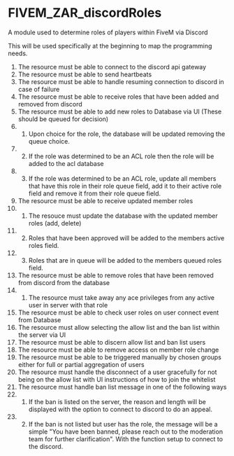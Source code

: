 # FIVEM_ZAR_discordRoles
A module used to determine roles of players within FiveM via Discord

This will be used specifically at the beginning to map the programming needs.

1. The resource must be able to connect to the discord api gateway
2. The resource must be able to send heartbeats
3. The resource must be able to handle resuming connection to discord in case of failure
4. The resource must be able to receive roles that have been added and removed from discord
5. The resource must be able to add new roles to Database via UI (These should be queued for decision)
5. 1. Upon choice for the role, the database will be updated removing the queue choice.
5. 2. If the role was determined to be an ACL role then the role will be added to the acl database
5. 3. If the role was determined to be an ACL role, update all members that have this role in their role queue field, add it to their active role field and remove it from their role queue field.
6. The resource must be able to receive updated member roles 
6. 1. The resouce must update the database with the updated member roles (add, delete)
6. 2. Roles that have been approved will be added to the members active roles field.
6. 3. Roles that are in queue will be added to the members queued roles field.
7. The resource must be able to remove roles that have been removed from discord from the database
7. 1. The resource must take away any ace privileges from any active user in server with that role  
8. The resource must be able to check user roles on user connect event from Database
9. The resource must allow selecting the allow list and the ban list within the server via UI
10. The resource must be able to discern allow list and ban list users
11. The resource must be able to remove access on member role change
12. The resource must be able to be triggered manually by chosen groups either for full or partial aggregation of users 
13. The resource must handle the disconnect of a user gracefully for not being on the allow list with UI instructions of how to join the whitelist
14. The resource must handle ban list message in one of the following ways
14. 1. If the ban is listed on the server, the reason and length will be displayed with the option to connect to discord to do an appeal.
14. 2. If the ban is not listed but user has the role, the message will be a simple "You have been banned, please reach out to the moderation team for further clarification". With the function setup to connect to the discord.